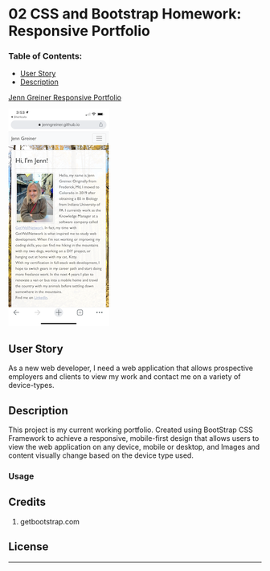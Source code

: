 # 02 CSS and Bootstrap Homework: Responsive Portfolio

### Table of Contents:
* [User Story](#user-story)
* [Description](#description)

[Jenn Greiner Responsive Portfolio](https://jenngreiner.github.io/Css-Bootstrap-homework2/)

![Responsive Portfolio on Mobile](./Assets/Images/portfolio-mobile.png)


## User Story
As a new web developer, I need a web application that allows prospective employers and clients to view my work and contact me on a variety of device-types.

## Description 
This project is my current working portfolio. Created using BootStrap CSS Framework to achieve a responsive, mobile-first design that allows users to view the web application on any device, mobile or desktop, and Images and content visually change based on the device type used. 

### Usage


## Credits
1. getbootstrap.com

## License 
- - -

